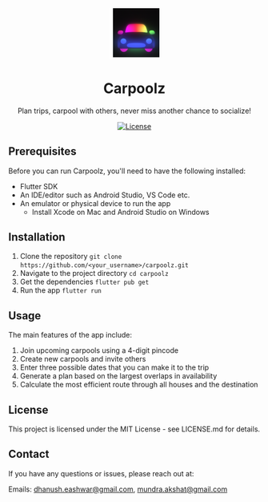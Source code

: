<div align=center>
<img src="https://github.com/dhanushe/UberHackathon-Submission/blob/8701091ce13a3f785250162c4baaa091ee787bb6/AppIcon.png" width="20%"/>

# Carpoolz
Plan trips, carpool with others, never miss another chance to socialize!

[![License](https://img.shields.io/cocoapods/l/AudioKit)](https://github.com/AudioKit/AudioKit/blob/main/LICENSE)

</div>

## Prerequisites
Before you can run Carpoolz, you'll need to have the following installed:

- Flutter SDK
- An IDE/editor such as Android Studio, VS Code etc.
- An emulator or physical device to run the app
  - Install Xcode on Mac and Android Studio on Windows

## Installation
1. Clone the repository
```git clone https://github.com/<your_username>/carpoolz.git```
2. Navigate to the project directory
```cd carpoolz```
3. Get the dependencies
```flutter pub get```
4. Run the app
```flutter run```

## Usage
The main features of the app include:

1. Join upcoming carpools using a 4-digit pincode
2. Create new carpools and invite others
3. Enter three possible dates that you can make it to the trip
4. Generate a plan based on the largest overlaps in availability
5. Calculate the most efficient route through all houses and the destination


## License
This project is licensed under the MIT License - see LICENSE.md for details.

## Contact
If you have any questions or issues, please reach out at:

Emails: dhanush.eashwar@gmail.com, mundra.akshat@gmail.com

